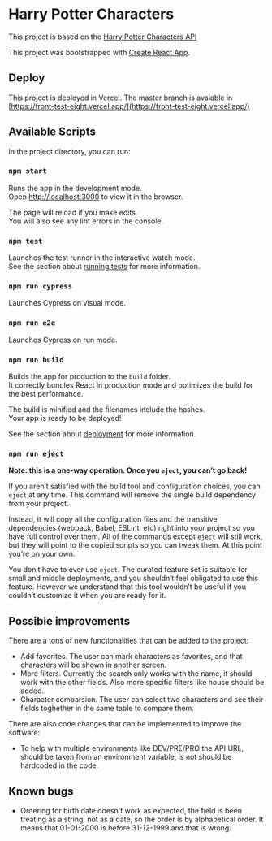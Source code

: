 # Harry Potter Characters

This project is based on the [Harry Potter Characters API](https://hp-api.herokuapp.com/api/characters)

This project was bootstrapped with [Create React App](https://github.com/facebook/create-react-app).

## Deploy

This project is deployed in Vercel. The master branch is avaiable in [https://front-test-eight.vercel.app/](https://front-test-eight.vercel.app/)

## Available Scripts

In the project directory, you can run:

### `npm start`

Runs the app in the development mode.\
Open [http://localhost:3000](http://localhost:3000) to view it in the browser.

The page will reload if you make edits.\
You will also see any lint errors in the console.

### `npm test`

Launches the test runner in the interactive watch mode.\
See the section about [running tests](https://facebook.github.io/create-react-app/docs/running-tests) for more information.

### `npm run cypress`

Launches Cypress on visual mode.

### `npm run e2e`

Launches Cypress on run mode.

### `npm run build`

Builds the app for production to the `build` folder.\
It correctly bundles React in production mode and optimizes the build for the best performance.

The build is minified and the filenames include the hashes.\
Your app is ready to be deployed!

See the section about [deployment](https://facebook.github.io/create-react-app/docs/deployment) for more information.

### `npm run eject`

**Note: this is a one-way operation. Once you `eject`, you can’t go back!**

If you aren’t satisfied with the build tool and configuration choices, you can `eject` at any time. This command will remove the single build dependency from your project.

Instead, it will copy all the configuration files and the transitive dependencies (webpack, Babel, ESLint, etc) right into your project so you have full control over them. All of the commands except `eject` will still work, but they will point to the copied scripts so you can tweak them. At this point you’re on your own.

You don’t have to ever use `eject`. The curated feature set is suitable for small and middle deployments, and you shouldn’t feel obligated to use this feature. However we understand that this tool wouldn’t be useful if you couldn’t customize it when you are ready for it.

## Possible improvements

There are a tons of new functionalities that can be added to the project:

* Add favorites. The user can mark characters as favorites, and that characters will be shown in another screen.
* More filters. Currently the search only works with the name, it should work with the other fields. Also more specific filters like house should be added.
* Character comparsion. The user can select two characters and see their fields toghether in the same table to compare them.

There are also code changes that can be implemented to improve the software:

* To help with multiple environments like DEV/PRE/PRO the API URL, should be taken from an environment variable, is not should be hardcoded in the code.

## Known bugs
* Ordering for birth date doesn't work as expected, the field is been treating as a string, not as a date, so the order is by alphabetical order. It means that 01-01-2000 is before 31-12-1999 and that is wrong.

